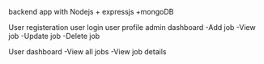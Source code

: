 backend app with Nodejs + expressjs +mongoDB

User registeration
user login
user profile
admin dashboard
-Add job
-View job
-Update job
-Delete job

User dashboard
-View all jobs
-View job details